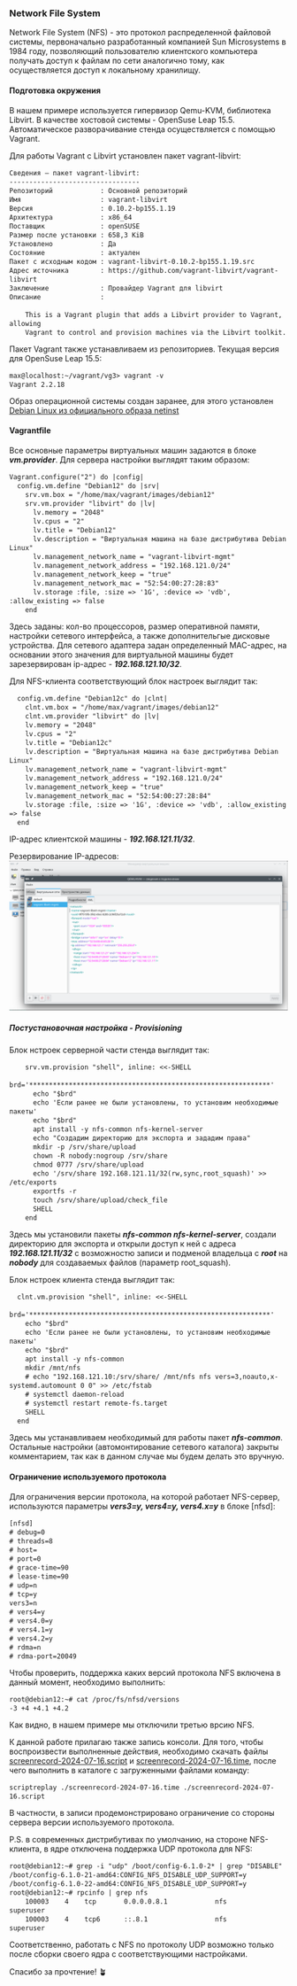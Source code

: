 ### Network File System
Network File System (NFS) - это протокол распределенной файловой системы, первоначально разработанный компанией Sun Microsystems в 1984 году, позволяющий пользователю клиентского компьютера получать доступ к файлам по сети аналогично тому, как осуществляется доступ к локальному хранилищу.
#### Подготовка окружения
В нашем примере используется гипервизор Qemu-KVM, библиотека Libvirt. В качестве хостовой системы - OpenSuse Leap 15.5. Автоматическое разворачивание стенда осуществляется с помощью Vagrant.

Для работы Vagrant с Libvirt установлен пакет vagrant-libvirt:
```
Сведения — пакет vagrant-libvirt:
---------------------------------
Репозиторий            : Основной репозиторий
Имя                    : vagrant-libvirt
Версия                 : 0.10.2-bp155.1.19
Архитектура            : x86_64
Поставщик              : openSUSE
Размер после установки : 658,3 KiB
Установлено            : Да
Состояние              : актуален
Пакет с исходным кодом : vagrant-libvirt-0.10.2-bp155.1.19.src
Адрес источника        : https://github.com/vagrant-libvirt/vagrant-libvirt
Заключение             : Провайдер Vagrant для libvirt
Описание               : 

    This is a Vagrant plugin that adds a Libvirt provider to Vagrant, allowing
    Vagrant to control and provision machines via the Libvirt toolkit.
```
Пакет Vagrant также устанавливаем из репозиториев. Текущая версия для OpenSuse Leap 15.5:
```
max@localhost:~/vagrant/vg3> vagrant -v
Vagrant 2.2.18
```
Образ операционной системы создан заранее, для этого установлен [Debian Linux из официального образа netinst](https://www.debian.org/distrib/netinst)

#### Vagrantfile
Все основные параметры виртуальных машин задаются в блоке ***vm.provider***. Для сервера настройки выглядят таким образом:
```
Vagrant.configure("2") do |config|
  config.vm.define "Debian12" do |srv|
    srv.vm.box = "/home/max/vagrant/images/debian12"
    srv.vm.provider "libvirt" do |lv|
      lv.memory = "2048"
      lv.cpus = "2"
      lv.title = "Debian12"
      lv.description = "Виртуальная машина на базе дистрибутива Debian Linux"
      lv.management_network_name = "vagrant-libvirt-mgmt"
      lv.management_network_address = "192.168.121.0/24"
      lv.management_network_keep = "true"
      lv.management_network_mac = "52:54:00:27:28:83"
      lv.storage :file, :size => '1G', :device => 'vdb', :allow_existing => false
    end
```
Здесь заданы: кол-во процессоров, размер оперативной памяти, настройки сетевого интерфейса, а также дополнительгые дисковые устройства. Для сетевого адаптера задан определенный MAC-адрес, на основании этого значения для виртуальной машины 
будет зарезервирован ip-адрес - ***192.168.121.10/32***.

Для NFS-клиента соответствующий блок настроек выглядит так:
```
  config.vm.define "Debian12c" do |clnt|
    clnt.vm.box = "/home/max/vagrant/images/debian12"
    clnt.vm.provider "libvirt" do |lv|
    lv.memory = "2048"
    lv.cpus = "2"
    lv.title = "Debian12c"
    lv.description = "Виртуальная машина на базе дистрибутива Debian Linux"
    lv.management_network_name = "vagrant-libvirt-mgmt"
    lv.management_network_address = "192.168.121.0/24"
    lv.management_network_keep = "true"
    lv.management_network_mac = "52:54:00:27:28:84"
    lv.storage :file, :size => '1G', :device => 'vdb', :allow_existing => false
  end
```
IP-адрес клиентской машины - ***192.168.121.11/32***.

Резервирование IP-адресов:
![Резервирование шз-адресов](mac.png)


##### Постустановочная настройка - Provisioning
Блок нстроек серверной части стенда выглядит так:
```
    srv.vm.provision "shell", inline: <<-SHELL
      brd='*************************************************************'
      echo "$brd"
      echo 'Если ранее не были установлены, то установим необходимые  пакеты'
      echo "$brd"
      apt install -y nfs-common nfs-kernel-server
      echo "Создадим директорию для экспорта и зададим права"
      mkdir -p /srv/share/upload
      chown -R nobody:nogroup /srv/share
      chmod 0777 /srv/share/upload
      echo '/srv/share 192.168.121.11/32(rw,sync,root_squash)' >> /etc/exports
      exportfs -r
      touch /srv/share/upload/check_file
      SHELL
    end
```
Здесь мы установили пакеты ***nfs-common nfs-kernel-server***, создали директорию для экспорта и открыли доступ к ней с адреса ***192.168.121.11/32*** с возможностю записи 
и подменой владельца с ***root*** на ***nobody*** для создаваемых файлов (параметр root_squash).

Блок нстроек клиента стенда выглядит так:
```
  clnt.vm.provision "shell", inline: <<-SHELL
    brd='*************************************************************'
    echo "$brd"
    echo 'Если ранее не были установлены, то установим необходимые  пакеты'
    echo "$brd"
    apt install -y nfs-common
    mkdir /mnt/nfs
    # echo "192.168.121.10:/srv/share/ /mnt/nfs nfs vers=3,noauto,x-systemd.automount 0 0" >> /etc/fstab
    # systemctl daemon-reload
    # systemctl restart remote-fs.target
    SHELL
  end
```
Здесь мы устанавливаем необходимый для работы пакет ***nfs-common***. Остальные настройки (автомонтирование сетевого каталога) закрыты комментарием, так как в данном случае мы будем делать это вручную.
#### Ограничение используемого протокола
Для ограничения версии протокола, на которой работает NFS-сервер, используются параметры ***vers3=y, vers4=y, vers4.x=y*** в блоке [nfsd]:
```
[nfsd]
# debug=0
# threads=8
# host=
# port=0
# grace-time=90
# lease-time=90
# udp=n
# tcp=y
vers3=n
# vers4=y
# vers4.0=y
# vers4.1=y
# vers4.2=y
# rdma=n
# rdma-port=20049
```
Чтобы проверить, поддержка каких версий протокола NFS включена в данный момент, необходимо выполнить:
```
root@debian12:~# cat /proc/fs/nfsd/versions
-3 +4 +4.1 +4.2
```
Как видно, в нашем примере мы отключили третью врсию NFS.

К данной работе прилагаю также запись консоли. Для того, чтобы воспроизвести выполненные действия,
необходимо скачать файлы [screenrecord-2024-07-16.script](screenrecord-2024-07-16.script) и [screenrecord-2024-07-16.time](screenrecord-2024-07-16.time),
после чего выполнить в каталоге с загруженными файлами команду:
```
scriptreplay ./screenrecord-2024-07-16.time ./screenrecord-2024-07-16.script
```
В частности, в записи продемонстрировано ограничение со стороны сервера версии используемого протокола.

P.S. в современных дистрибутивах по умолчанию, на стороне NFS-клиента, в ядре отключена поддержка UDP протокола для NFS:
```
root@debian12:~# grep -i "udp" /boot/config-6.1.0-2* | grep "DISABLE"
/boot/config-6.1.0-21-amd64:CONFIG_NFS_DISABLE_UDP_SUPPORT=y
/boot/config-6.1.0-22-amd64:CONFIG_NFS_DISABLE_UDP_SUPPORT=y
root@debian12:~# rpcinfo | grep nfs
    100003    4    tcp       0.0.0.0.8.1            nfs        superuser
    100003    4    tcp6      ::.8.1                 nfs        superuser
```
Соответственно, работать с NFS по протоколу UDP возможно только после сборки своего ядра с соответствующими настройками.

Спасибо за прочтение! :potted_plant:
